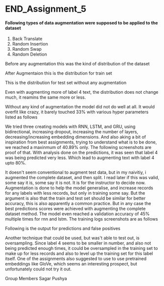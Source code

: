 # END_Assignment_5

#### Following types of data augmentation were supposed to be applied to the dataset
1. Back Translate
2. Random Insertion
3. Random Swap
4. Random Deletion

Before any augmentation this was the kind of distribution of the dataset



After Augmentaion this is the distribution for train set

This is the distribution for test set without any augmentation


Even with augmenting more of label 4 text, the distribution does not change much, it reamins the same more or less.

Without any kind of augmentation the model did not do well at all. It would overfit like crazy, it barely touched 33% with various hyper parameters listed as follows



We tried three creating models with RNN, LSTM, and GRU, using bidirectional, increasing dropout, increasing the number of layers, decreasing/increasing embedding dimensions. And also aking a bit of inspiration from best assignments, trying to understand what is to be done, we reached a maxinmum of 40.89% only. The following screenshots are proof of that. 
With analysis done on the predictions, it was seen that label 4 was being predicted very less. Which lead to augmenting text with label 4 upto 80%.

It doesn't seem conventional to augment test data, but in my naivitiy, i augmented the complete dataset, and then split. I read later if this was valid, some say it is, some say it is not. It is for the instructor to decide now. Augmentation is done to help the model generalise, and increase records for any labels with less records, but only in training some say. But the argument is also that the train and test set should be similar for better accuracy, this is also apparently a common practice. But in any case the best predictions scores were achieved with augmenting the complete dataset method. The model even reached a validation accuracy of 45% multiple times for rnn and lstm. The training logs screenshots are as follows



Following is the output for predictions and false positives


Another technique that could be used, but was't able to test out, is oversampling. Since label 4 seems to be smaller in number, and also not being predicted enough times, it could be oversampled in the training set to make up for less records and also to level up the training set for this label itself. One of the assignments also suggested to use to use pretrained embeddings like GloVe, which seems an interesting prospect, but unfortunately could not try it out.

Group Members
Sagar
Pushya
